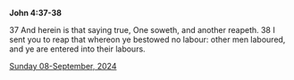**John 4:37-38**

37 And herein is that saying true, One soweth, and another reapeth. 38 I sent you to reap that whereon ye bestowed no labour: other men laboured, and ye are entered into their labours.

[Sunday 08-September, 2024](https://getbible.life/kjv/John/4/37-38)
